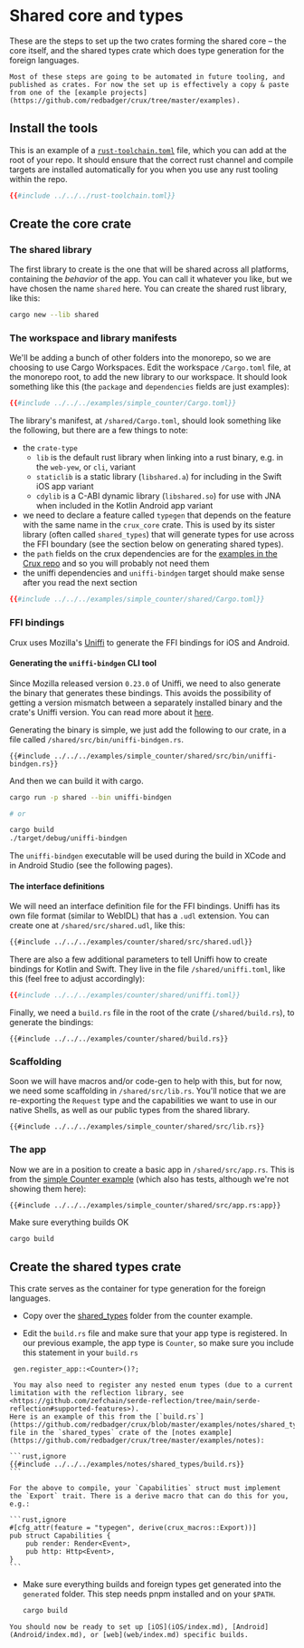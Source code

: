 # Shared core and types

These are the steps to set up the two crates forming the shared core – the core
itself, and the shared types crate which does type generation for the foreign
languages.

```admonish warning title="Sharp edge"
Most of these steps are going to be automated in future tooling, and published as crates. For now the set up is effectively a copy & paste from one of the [example projects](https://github.com/redbadger/crux/tree/master/examples).
```

## Install the tools

This is an example of a
[`rust-toolchain.toml`](https://rust-lang.github.io/rustup/overrides.html#the-toolchain-file)
file, which you can add at the root of your repo. It should ensure that the
correct rust channel and compile targets are installed automatically for you
when you use any rust tooling within the repo.

<!--- includes fail when indented see https://github.com/rust-lang/mdBook/pull/1718 --->

```toml
{{#include ../../../rust-toolchain.toml}}
```

## Create the core crate

### The shared library

The first library to create is the one that will be shared across all platforms,
containing the _behavior_ of the app. You can call it whatever you like, but we
have chosen the name `shared` here. You can create the shared rust library, like
this:

```sh
cargo new --lib shared
```

### The workspace and library manifests

We'll be adding a bunch of other folders into the monorepo, so we are choosing
to use Cargo Workspaces. Edit the workspace `/Cargo.toml` file, at the monorepo
root, to add the new library to our workspace. It should look something like
this (the `package` and `dependencies` fields are just examples):

```toml
{{#include ../../../examples/simple_counter/Cargo.toml}}
```

The library's manifest, at `/shared/Cargo.toml`, should look something like the
following, but there are a few things to note:

- the `crate-type`
  - `lib` is the default rust library when linking into a rust binary, e.g. in
    the `web-yew`, or `cli`, variant
  - `staticlib` is a static library (`libshared.a`) for including in the Swift
    iOS app variant
  - `cdylib` is a C-ABI dynamic library (`libshared.so`) for use with JNA when
    included in the Kotlin Android app variant
- we need to declare a feature called `typegen` that depends on the feature with
  the same name in the `crux_core` crate. This is used by its sister library
  (often called `shared_types`) that will generate types for use across the FFI
  boundary (see the section below on generating shared types).
- the `path` fields on the crux dependencies are for the
  [examples in the Crux repo](https://github.com/redbadger/crux/tree/master/examples)
  and so you will probably not need them
- the uniffi dependencies and `uniffi-bindgen` target should make sense after
  you read the next section

```toml
{{#include ../../../examples/simple_counter/shared/Cargo.toml}}
```

### FFI bindings

Crux uses Mozilla's [Uniffi](https://mozilla.github.io/uniffi-rs/) to generate
the FFI bindings for iOS and Android.

#### Generating the `uniffi-bindgen` CLI tool

Since Mozilla released version `0.23.0` of Uniffi, we need to also generate the
binary that generates these bindings. This avoids the possibility of getting a
version mismatch between a separately installed binary and the crate's Uniffi
version. You can read more about it
[here](https://mozilla.github.io/uniffi-rs/tutorial/foreign_language_bindings.html).

Generating the binary is simple, we just add the following to our crate, in a
file called `/shared/src/bin/uniffi-bindgen.rs`.

```rust,ignore
{{#include ../../../examples/simple_counter/shared/src/bin/uniffi-bindgen.rs}}
```

And then we can build it with cargo.

```sh
cargo run -p shared --bin uniffi-bindgen

# or

cargo build
./target/debug/uniffi-bindgen
```

The `uniffi-bindgen` executable will be used during the build in XCode and in
Android Studio (see the following pages).

#### The interface definitions

We will need an interface definition file for the FFI bindings. Uniffi has its
own file format (similar to WebIDL) that has a `.udl` extension. You can create
one at `/shared/src/shared.udl`, like this:

```txt
{{#include ../../../examples/counter/shared/src/shared.udl}}
```

There are also a few additional parameters to tell Uniffi how to create bindings
for Kotlin and Swift. They live in the file `/shared/uniffi.toml`, like this
(feel free to adjust accordingly):

```toml
{{#include ../../../examples/counter/shared/uniffi.toml}}
```

Finally, we need a `build.rs` file in the root of the crate
(`/shared/build.rs`), to generate the bindings:

```rust,no_run,noplayground
{{#include ../../../examples/counter/shared/build.rs}}
```

### Scaffolding

Soon we will have macros and/or code-gen to help with this, but for now, we need
some scaffolding in `/shared/src/lib.rs`. You'll notice that we are re-exporting
the `Request` type and the capabilities we want to use in our native Shells, as
well as our public types from the shared library.

```rust,no_run,noplayground
{{#include ../../../examples/simple_counter/shared/src/lib.rs}}
```

### The app

Now we are in a position to create a basic app in `/shared/src/app.rs`. This is
from the
[simple Counter example](https://github.com/redbadger/crux/blob/master/examples/simple_counter/shared/src/counter.rs)
(which also has tests, although we're not showing them here):

```rust,no_run,noplayground
{{#include ../../../examples/simple_counter/shared/src/app.rs:app}}
```

Make sure everything builds OK

```sh
cargo build
```

## Create the shared types crate

This crate serves as the container for type generation for the foreign
languages.

- Copy over the
  [shared_types](https://github.com/redbadger/crux/tree/master/examples/counter/shared_types)
  folder from the counter example.

- Edit the `build.rs` file and make sure that your app type is registered. In our previous example, the app type is `Counter`, so make sure you include this statement in your `build.rs`
```
 gen.register_app::<Counter>()?;
```

````admonish tip
 You may also need to register any nested enum types (due to a current limitation with the reflection library, see <https://github.com/zefchain/serde-reflection/tree/main/serde-reflection#supported-features>).
Here is an example of this from the [`build.rs`](https://github.com/redbadger/crux/blob/master/examples/notes/shared_types/build.rs) file in the `shared_types` crate of the [notes example](https://github.com/redbadger/crux/tree/master/examples/notes):

```rust,ignore
{{#include ../../../examples/notes/shared_types/build.rs}}
```
````

````admonish tip
For the above to compile, your `Capabilities` struct must implement the `Export` trait. There is a derive macro that can do this for you, e.g.:

```rust,ignore
#[cfg_attr(feature = "typegen", derive(crux_macros::Export))]
pub struct Capabilities {
    pub render: Render<Event>,
    pub http: Http<Event>,
}
```

````

- Make sure everything builds and foreign types get generated into the
  `generated` folder.
  This step needs pnpm installed and on your `$PATH`.

  ```sh
  cargo build
  ```

```admonish success
You should now be ready to set up [iOS](iOS/index.md), [Android](Android/index.md), or [web](web/index.md) specific builds.
```
